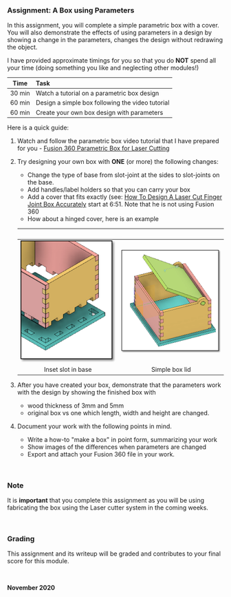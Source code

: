 ### Assignment: A Box using Parameters

In this assignment, you will complete a simple parametric box with a cover.  You will also demonstrate the effects of using parameters in a design by showing a change in the parameters, changes the design without redrawing the object.

I have provided approximate timings for you so that you do **NOT** spend all your time (doing something you like and neglecting other modules!)

| Time   | Task |
|--------|:------------------------------------------------|
|30 min  | Watch a tutorial on a parametric box design |
|60 min  | Design a simple box following the video tutorial  |
|60 min  | Create your own box design with parameters |


Here is a quick guide:

1.  Watch and follow the parametric box video tutorial that I have prepared for you - [Fusion 360 Parametric Box for Laser Cutting](https://youtu.be/sHCU5l3nqhc)
2.  Try designing your own box with **ONE** (or more) the following changes:
    - Change the type of base from slot-joint at the sides to slot-joints on the base.
    - Add handles/label holders so that you can carry your box
    - Add a cover that fits exactly (see: [How To Design A Laser Cut Finger Joint Box Accurately](https://youtu.be/FBSQGHBpBWg) start at 6:51.  Note that he is not using Fusion 360
    - How about a hinged cover, here is an example

    | ![blank](images/blank.png) | ![blank](images/blank.png) |
    |:--------------------------:|:--------------------------:|
    | ![Inset base](images/0803_insetbase.png) | ![Simple lid](images/0804_simplelid.png) |
    | Inset slot in base | Simple box lid |


3. After you have created your box, demonstrate that the parameters work with the design by showing the finished box with
    -  wood thickness of 3mm and 5mm
    -  original box vs one which length, width and height are changed.
4.  Document your work with the following points in mind.
    -  Write a how-to "make a box" in point form, summarizing your work
    -  Show images of the differences when parameters are changed
    -  Export and attach your Fusion 360 file in your work.

&nbsp;

### Note

It is **important** that you complete this assignment as you will be using fabricating the box using the Laser cutter system in the coming weeks.

&nbsp;

### Grading

This assignment and its writeup will be graded and contributes to your final score for this module.

&nbsp;

**November 2020**